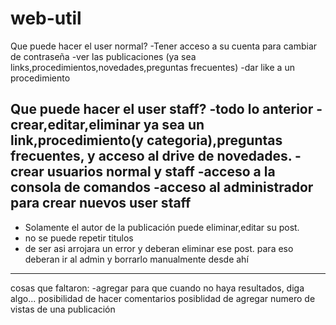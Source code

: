 # web-util
Que puede hacer el user normal?
-Tener acceso a su cuenta para cambiar de contraseña
-ver las publicaciones (ya sea links,procedimientos,novedades,preguntas frecuentes)
-dar like a un procedimiento

Que puede hacer el user staff?
-todo lo anterior
-crear,editar,eliminar ya sea un link,procedimiento(y categoria),preguntas frecuentes, y acceso al drive de novedades.
-crear usuarios normal y staff
-acceso a la consola de comandos
-acceso al administrador para crear nuevos user staff
-------------------------------------------------
- Solamente el autor de la publicación puede eliminar,editar su post.
- no se puede repetir titulos
- de ser asi arrojara un error y deberan eliminar ese post.
para eso deberan ir al admin y borrarlo manualmente desde ahí

-------------------------------------------------
cosas que faltaron:
-agregar para que cuando no haya resultados, diga algo...
posibilidad de hacer comentarios
posiblidad de agregar numero de vistas de una publicación

